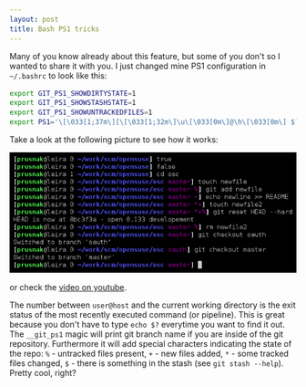 ```yaml
---
layout: post
title: Bash PS1 tricks
---
```


Many of you know already about this feature, but some of you don't so I wanted to share it with you. I just changed mine PS1 configuration in `~/.bashrc` to look like this:

~~~bash
export GIT_PS1_SHOWDIRTYSTATE=1
export GIT_PS1_SHOWSTASHSTATE=1
export GIT_PS1_SHOWUNTRACKEDFILES=1
export PS1='\[\033[1;37m\][\[\033[1;32m\]\u\[\033[0m\]@\h\[\033[0m\] $? \[\033[1;34m\]\w\[\033[0;35m\]$(__git_ps1 " %s")\[\033[1;37m\]]\[\033[0m\] '
~~~

Take a look at the following picture to see how it works:

![img](/assets/ps1tricks.png)

or check the [video on youtube](http://youtube.com/watch?v=AKNgtHnKgJc).

The number between `user@host` and the current working directory is the exit status of the most recently executed command (or pipeline). This is great because you don't have to type `echo $?` everytime you want to find it out. The `__git_ps1` magic will print git branch name if you are inside of the git repository. Furthermore it will add special characters indicating the state of the repo: `%` - untracked files present, `+` - new files added, `*` - some tracked files changed, `$` - there is something in the stash (see `git stash --help`). Pretty cool, right?
